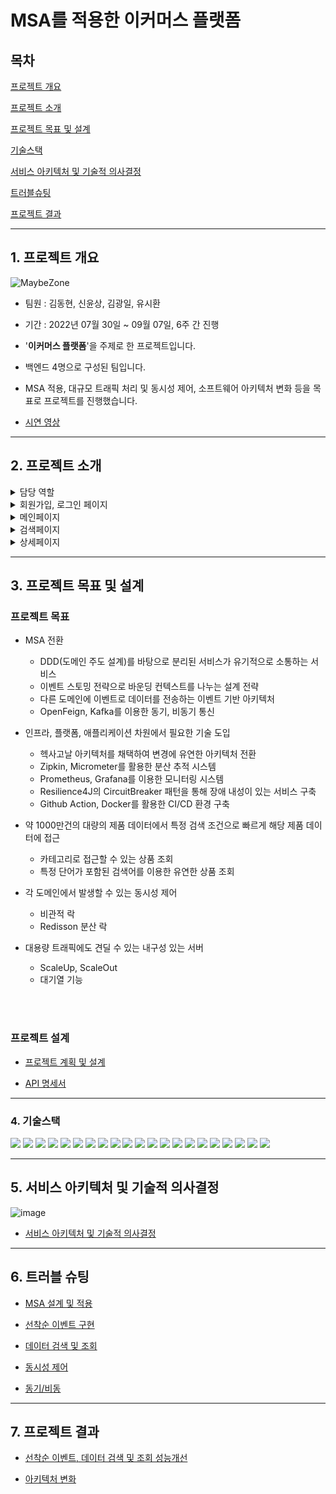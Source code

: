 # MSA를 적용한 이커머스 플랫폼



## 목차
[프로젝트 개요](#1-프로젝트-개요)  

[프로젝트 소개](#2-프로젝트-소개)  

[프로젝트 목표 및 설계](#3-프로젝트-목표-및-설계) 

[기술스택](#4-기술스택)  

[서비스 아키텍처 및 기술적 의사결정](#5-서비스-아키텍처-및-기술적-의사결정)  

[트러블슈팅](#6-트러블-슈팅)  

[프로젝트 결과](#7-프로젝트-결과)  

* * *  

## 1. 프로젝트 개요

![MaybeZone](https://github.com/challenge-first/About/assets/134407121/2a4a7e82-c399-4b9c-83cc-107eb5a57969)   

- 팀원 : 김동현, 신윤상, 김광일, 유시환
    
- 기간 : 2022년 07월 30일 ~ 09월 07일, 6주 간 진행

- '__이커머스 플랫폼__'을 주제로 한 프로젝트입니다.    
 
- 백엔드 4명으로 구성된 팀입니다.  
  
- MSA 적용, 대규모 트래픽 처리 및 동시성 제어, 소프트웨어 아키텍처 변화 등을 목표로 프로젝트를 진행했습니다.    
  
- [시연 영상](https://youtu.be/2ey6WT7xDc0?si=5JjYzkGk7hrGTJuZ)  

* * *  

## 2. 프로젝트 소개


<details>
<summary> 담당 역할 </summary>  

  

| 이름 | 담당 역할 |
| --- | --- |
| 김동현(팀장) |  상품 도메인 개발 
|             |  상품 검색, 조회, 필터, 페이징 성능 개선
|             |  상품 서버 구현 / CI/CD 배포 환경 구성
|             |  모놀리스 초기 디렉토리 구조 설정
|             |  모놀리스에서 상품 검색 및 조회 기능 구현
|             |  Junit, Mockito를 활용한 테스트 구현
|             |  상품 도메인 조회 검색, 필터 기능 구현
|             |  상품 데이터 수집
|             |  Front-End MVP 구현
|             |  Front-End 상품 검색, 조회 구현 |  
|-|-|
| 신윤상 |  상품 데이터 수집
|             |  모놀리스에서 회원 기능 구현
|             |  모놀리스에서 Junit, Mockito를 활용한 Test 코드 작성
|             |  초기 MSA 구조 설계
|             |  APIGatewayServer 구현
|             |  이벤트 도메인 설계
|             |  Redis 및 Kafka 사용하여 이벤트 대기열 서버 및 스케줄러 서버 구현
|             |  이벤트 쿠폰 발급 서버 구현
|             |  회원 서버 구현 / CI/CD 배포 환경 구성
|             |  Jmeter nGrinder를 사용한 테스트 |  
|-|-|
| 김광일 |  상품 데이터 수집
|             |   모놀리스에서 경매 조회 기능 구현
|             |  모놀리스에서 주문 결제 기능 구현
|             |  모놀리스에서 Junit, Mockito를 활용한 Test 코드 작성
|             |  Jmeter, nGrinder를 활용한 동시성 테스트 / 테스트 모니터링
|             |  Prometheus, Grafana 모니터링 서버 구현
|             |  결제 서버 구현 / CI/CD 배포 환경 구성
|             |  이벤트 도메인 설계
|             |  이벤트 쿠폰 발급 서버 구현
|             |  Redisson 분산 락 사용하여, 이벤트 대기열 서버 구현
|             |  Docker-compose 활용 Kafka 서버 구축
|             |  로그인, 포인트 조회, 포인트 충전, 결제 Front-End 구현 |  
|-|-|           
| 유시환 |  상품 데이터 수집
|             |  모놀리스에서 로깅, Dto, 경매 입찰 기능 구현
|             |  모놀리스에서 Junit, Mockito를 활용한 Test 코드 작성
|             |  Jmeter를 활용한 동시성 테스트
|             |  경매 도메인 조회/입찰/낙찰 기능 구현
|             |  스프링 AOP를 활용한 로깅 구현
|             |  Zipkin, Micrometer를 활용한 분산추적 기능 구현 및 배포
|             |  Resilience4j를 활용한 CircuitBreaker 패턴 구현
|             |  소프트웨어 아키텍처 변경
|             |  경매, 상품의 카프카 메세지 Producer, Consumer 구현
|             |  상품 상세 조회 Front-End 구현
|             |  경매 조회/낙찰 Front-End 구현 
|             |  Readme, Wiki 작성 |

</details>

<details>
<summary> 회원가입, 로그인 페이지 </summary>  
  <img src='./src/main/resources/images/GGsignuplogin.png' width="70%">  
  
  - 회원가입, 로그인 
</details>

<details>
<summary> 메인페이지 </summary>  
  <img src='./src/main/resources/images/GGmain.png' width="70%">  
  
  - 게시물 조회, 검색    
</details>

<details>
<summary> 검색페이지 </summary>  
   <img src='./src/main/resources/images/GGsearchtitle.png' width="70%">  
  
  - 제목 검색  

   <img src='./src/main/resources/images/GGsearchwriter.png' width="70%">  
   
   - 작성자 검색    
</details>  

<details>
<summary> 상세페이지 </summary>    
  <img src='./src/main/resources/images/GGcreatepost.png' width="70%">  
  
  - 게시글 작성,수정,삭제  

  <img src='./src/main/resources/images/GGcreatecomment.png' width="70%">  
  
  - 댓글 작성,수정,삭제  
</details>   

* * *  

## 3. 프로젝트 목표 및 설계  

### 프로젝트 목표  

- MSA 전환
  - DDD(도메인 주도 설계)를 바탕으로 분리된 서비스가 유기적으로 소통하는 서비스
  - 이벤트 스토밍 전략으로 바운딩 컨텍스트를 나누는 설계 전략
  - 다른 도메인에 이벤트로 데이터를 전송하는 이벤트 기반 아키텍처
  - OpenFeign, Kafka를 이용한 동기, 비동기 통신

- 인프라, 플랫폼, 애플리케이션 차원에서 필요한 기술 도입
  - 헥사고날 아키텍처를 채택하여 변경에 유연한 아키텍처 전환
  - Zipkin, Micrometer를 활용한 분산 추적 시스템
  - Prometheus, Grafana를 이용한 모니터링 시스템
  - Resilience4J의 CircuitBreaker 패턴을 통해 장애 내성이 있는 서비스 구축
  - Github Action, Docker를 활용한 CI/CD 환경 구축

- 약 1000만건의 대량의 제품 데이터에서 특정 검색 조건으로 빠르게 해당 제품 데이터에 접근
  - 카테고리로 접근할 수 있는 상품 조회
  - 특정 단어가 포함된 검색어를 이용한 유연한 상품 조회

- 각 도메인에서 발생할 수 있는 동시성 제어
  - 비관적 락
  - Redisson 분산 락

- 대용량 트래픽에도 견딜 수 있는 내구성 있는 서버
  - ScaleUp, ScaleOut
  - 대기열 기능

<br/>  

</br>
    
### 프로젝트 설계

- [프로젝트 계획 및 설계](https://github.com/challenge-first/About/wiki/Project-%7C-Plan-&-Design)
  
- [API 명세서](https://github.com/challenge-first/About/wiki#3-api) 

* * *  
  
### 4. 기술스택

<img src="https://img.shields.io/badge/MSA-232F3E?style=for-the-badge"/> <img src="https://img.shields.io/badge/OpenJDK-232F3E?style=for-the-badge&logo=OpenJDK&logoColor=white"/> <img src="https://img.shields.io/badge/Spring-6DB33F?style=for-the-badge&logo=Spring&logoColor=white"> <img src="https://img.shields.io/badge/Springboot-6DB33F?style=for-the-badge&logo=Springboot&logoColor=white"> <img src="https://img.shields.io/badge/SpringAOP-6DB33F?style=for-the-badge"> <img src="https://img.shields.io/badge/gradle-02303A?style=for-the-badge&logo=gradle&logoColor=white"> <img src="https://img.shields.io/badge/Apache_Kafka-02303A?style=for-the-badge"> <img src="https://img.shields.io/badge/mysql-4479A1?style=for-the-badge&logo=mysql&logoColor=white"> <img src="https://img.shields.io/badge/amazonec2-FF9900?style=for-the-badge&logo=amazonec2&logoColor=white"/> <img src="https://img.shields.io/badge/amazonrds-527FFF?style=for-the-badge&logo=amazonrds&logoColor=white"/> <img src="https://img.shields.io/badge/Zipkin-E69138?style=for-the-badge"/> <img src="https://img.shields.io/badge/Resilience4j-4479A1?style=for-the-badge"/> <img src="https://img.shields.io/badge/redis-DC382D?style=for-the-badge&logo=redis&logoColor=white"/> <img src="https://img.shields.io/badge/JWT-232F3E?style=for-the-badge"> <img src="https://img.shields.io/badge/Jmeter-999999?style=for-the-badge"> <img src="https://img.shields.io/badge/nGrinder-999999?style=for-the-badge"> <img src="https://img.shields.io/badge/Querydsl-4479A1?style=for-the-badge"/> <img src="https://img.shields.io/badge/Prometheus-E69138?style=for-the-badge"/> <img src="https://img.shields.io/badge/Grafana-E69138?style=for-the-badge"/> <img src="https://img.shields.io/badge/GithubAction-527FFF?style=for-the-badge"/> <img src="https://img.shields.io/badge/Docker-527FFF?style=for-the-badge"/>

* * *  

## 5. 서비스 아키텍처 및 기술적 의사결정  

![image](https://github.com/challenge-first/About/assets/134407121/f32017ad-edd1-44d5-a05a-518aede2c933) 

     
- [서비스 아키텍처 및 기술적 의사결정](https://github.com/challenge-first/About/wiki/Project-%7C-Result-1-%E2%80%90-Architecture#1-%EC%84%9C%EB%B9%84%EC%8A%A4-%EC%95%84%ED%82%A4%ED%85%8D%EC%B2%98)

* * *  

## 6. 트러블 슈팅

- [MSA 설계 및 적용](https://github.com/challenge-first/About/wiki/Project-%7C-Troubleshooting#1-msa-%EC%84%A4%EA%B3%84-%EB%B0%8F-%EC%A0%81%EC%9A%A9)

 
- [선착순 이벤트 구현](https://github.com/challenge-first/About/wiki/Project-%7C-Troubleshooting#2-%EC%84%A0%EC%B0%A9%EC%88%9C-%EC%9D%B4%EB%B2%A4%ED%8A%B8-%EA%B5%AC%ED%98%84)

  
- [데이터 검색 및 조회](https://github.com/challenge-first/About/wiki/Project-%7C-Troubleshooting#3-%EB%8D%B0%EC%9D%B4%ED%84%B0-%EA%B2%80%EC%83%89--%EC%A1%B0%ED%9A%8C) 

  
- [동시성 제어](https://github.com/challenge-first/About/wiki/Project-%7C-Troubleshooting#4-%EB%8F%99%EC%8B%9C%EC%84%B1-%EC%A0%9C%EC%96%B4) 

  
- [동기/비동](https://github.com/challenge-first/About/wiki/Project-%7C-Troubleshooting#5-%EB%8F%99%EA%B8%B0%EB%B9%84%EB%8F%99%EA%B8%B0) 

* * *  

## 7. 프로젝트 결과  

- [선착순 이벤트, 데이터 검색 및 조회 성능개선](https://github.com/challenge-first/About/wiki/Project-%7C-Result-2-%E2%80%90--Improvements)

   
- [아키텍처 변화](https://github.com/challenge-first/About/wiki/Project-%7C-Result-1-%E2%80%90-Architecture)



